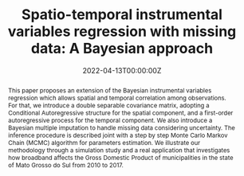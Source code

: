 ---
title: "Spatio-temporal instrumental variables regression with missing data: A Bayesian approach"
authors:
- admin
- Kelly M. Gonçalves
- Mario Jorge Mendonça
date: ""
date: "2022-04-13T00:00:00Z"
#doi: "10.1080/02664763.2021.1950654"

abstract: This paper proposes an extension of the Bayesian instrumental variables regression which allows spatial and temporal correlation among observations. For that, we introduce a double separable covariance matrix, adopting a Conditional Autoregressive structure for the spatial component, and a first-order autoregressive process for the temporal component. We also introduce a Bayesian multiple imputation to handle missing data considering uncertainty. The inference procedure is described joint with a step by step Monte Carlo Markov Chain (MCMC) algorithm for parameters estimation. We illustrate our methodology through a simulation study and a real application that investigates how broadband affects the Gross Domestic Product of municipalities in the state of Mato Grosso do Sul from 2010 to 2017.  

# Publication type.
# Legend: 0 = Uncategorized; 1 = Conference paper; 2 = Journal article;
# 3 = Preprint / Working Paper; 4 = Report; 5 = Book; 6 = Book section;
# 7 = Thesis; 8 = Patent
publication_types: ["2"]

# Publication name and optional abbreviated publication name.
publication: "*Computational Economics*, Accepted"
#publication_short: ""

#tags:
#- Source Themes
#featured: true

#links:
#- name: ""
#  url: ""
#url_pdf: http://arxiv.org/pdf/1512.04133v1
url_code: 'https://github.com/marcuslavagnole/Paper_IVST'
#url_dataset: ''
#url_poster: ''
#url_project: ''
#url_slides: ''
#url_source: ''
#url_video: ''
---